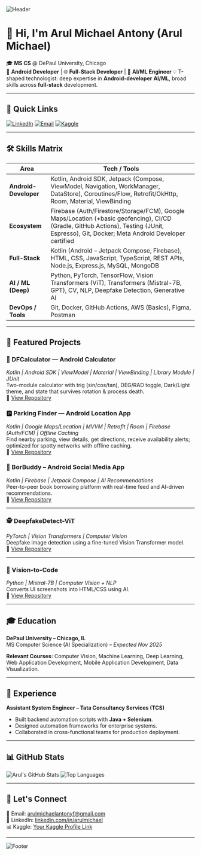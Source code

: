 <!-- Banner -->
![Header](https://capsule-render.vercel.app/api?type=waving&color=0:8e2de2,100:4a00e0&height=200&section=header&text=Arul%20Michael%20Antony&fontSize=40&fontColor=ffffff&animation=fadeIn)

# 👋 Hi, I'm Arul Michael Antony (Arul Michael)

🎓 **MS CS** @ DePaul University, Chicago  
📱 **Android Developer**  | 🌐 **Full-Stack Developer** |  🤖 **AI/ML Engineer** 
💡 T-shaped technologist: deep expertise in **Android-developer** **AI/ML**, broad skills across **full-stack** development.

---

## 🔗 Quick Links
[![LinkedIn](https://img.shields.io/badge/LinkedIn-Connect-blue?logo=linkedin)](https://www.linkedin.com/in/arul-michael-antony-f-661260187/)
[![Email](https://img.shields.io/badge/Email-Contact-red?logo=gmail)](mailto:arulmichaelantonyf@gmail.com)
[![Kaggle](https://img.shields.io/badge/Kaggle-Profile-blue?logo=kaggle)](https://www.kaggle.com/arulmichaelantony)

---

## 🛠 Skills Matrix

| **Area**          | **Tech / Tools** |
|-------------------|------------------|
| **Android-Developer** | Kotlin, Android SDK, Jetpack (Compose, ViewModel, Navigation, WorkManager, DataStore), Coroutines/Flow, Retrofit/OkHttp, Room, Material, ViewBinding |
| **Ecosystem**         | Firebase (Auth/Firestore/Storage/FCM), Google Maps/Location (+basic geofencing), CI/CD (Gradle, GitHub Actions), Testing (JUnit, Espresso), Git, Docker; Meta Android Developer certified |
| **Full-Stack**        | Kotlin (Android – Jetpack Compose, Firebase), HTML, CSS, JavaScript, TypeScript, REST APIs, Node.js, Express.js, MySQL, MongoDB |
| **AI / ML (Deep)**    | Python, PyTorch, TensorFlow, Vision Transformers (ViT), Transformers (Mistral-7B, GPT), CV, NLP, Deepfake Detection, Generative AI |
| **DevOps / Tools**    | Git, Docker, GitHub Actions, AWS (Basics), Figma, Postman |

---

## 🚀 Featured Projects

### 🧮 DFCalculator — Android Calculator  
*Kotlin | Android SDK | ViewModel | Material | ViewBinding | Library Module | JUnit*  
Two-module calculator with trig (sin/cos/tan), DEG/RAD toggle, Dark/Light theme, and state that survives rotation & process death.  
🔗 [View Repository](https://github.com/arulmickel/Calculator)

### 🅿️ Parking Finder — Android Location App  
*Kotlin | Google Maps/Location | MVVM | Retrofit | Room | Firebase (Auth/FCM) | Offline Caching*  
Find nearby parking, view details, get directions, receive availability alerts; optimized for spotty networks with offline caching.  
🔗 [View Repository](https://github.com/arulmickel/Parking-Finder-app.git)


### 📱 BorBuddy – Android Social Media App  
*Kotlin | Firebase | Jetpack Compose | AI Recommendations*  
Peer-to-peer book borrowing platform with real-time feed and AI-driven recommendations.  
🔗 [View Repository](https://github.com/arulmickel/BorBuddy-app)

---

### 🕵️ DeepfakeDetect-ViT  
*PyTorch | Vision Transformers | Computer Vision*  
Deepfake image detection using a fine-tuned Vision Transformer model.  
🔗 [View Repository](https://github.com/arulmickel/deepfakedetect-vit)

---

### 🎨 Vision-to-Code  
*Python | Mistral-7B | Computer Vision + NLP*  
Converts UI screenshots into HTML/CSS using AI.  
🔗 [View Repository](https://github.com/arulmickel/vision-to-code)

---

## 🎓 Education
**DePaul University – Chicago, IL**  
MS Computer Science (AI Specialization) – *Expected Nov 2025*  

**Relevant Courses:** Computer Vision, Machine Learning, Deep Learning, Web Application Development, Mobile Application Development, Data Visualization.

---

## 💼 Experience
**Assistant System Engineer – Tata Consultancy Services (TCS)**  
- Built backend automation scripts with **Java + Selenium**.  
- Designed automation frameworks for enterprise systems.  
- Collaborated in cross-functional teams for production deployment.

---

## 📊 GitHub Stats
![Arul's GitHub Stats](https://github-readme-stats.vercel.app/api?username=arulmickel&show_icons=true&theme=radical)
![Top Languages](https://github-readme-stats.vercel.app/api/top-langs/?username=arulmickel&layout=compact&theme=radical)

---

## 🤝 Let's Connect
📧 Email: [arulmichaelantonyf@gmail.com](mailto:arulmichaelantonyf@gmail.com)  
💼 LinkedIn: [linkedin.com/in/arulmichael](https://linkedin.com/in/arulmichael)  
📊 Kaggle: [Your Kaggle Profile Link](https://www.kaggle.com/arulmichaelantony)

---

![Footer](https://capsule-render.vercel.app/api?type=waving&color=0:4a00e0,100:8e2de2&height=150&section=footer)
